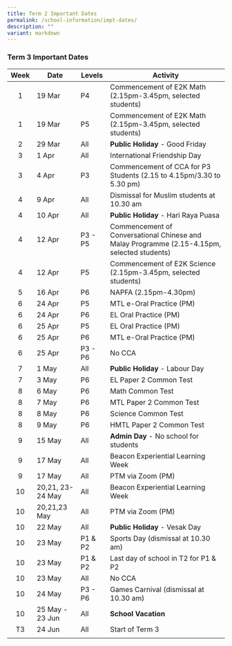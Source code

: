 ```yaml
---
title: Term 2 Important Dates
permalink: /school-information/impt-dates/
description: ""
variant: markdown
---
```

### Term 3 Important Dates

| Week | Date | Levels | Activity |
|:---:| -------- | --- | --- |
| 1 | 19 Mar | P4 | Commencement of E2K Math (2.15pm-3.45pm, selected students) |
| 1 | 19 Mar | P5 | Commencement of E2K Math (2.15pm-3.45pm, selected students) |
| 2 | 29 Mar | All | **Public Holiday** - Good Friday |
| 3 | 1 Apr | All | International Friendship Day |
| 3 | 4 Apr | P3 | Commencement of CCA for P3 Students (2.15 to 4.15pm/3.30 to 5.30 pm) |
| 4 | 9 Apr | All | Dismissal for Muslim students at 10.30 am |
| 4 | 10 Apr | All | **Public Holiday** - Hari Raya Puasa |
| 4 | 12 Apr | P3 - P5 | Commencement of Conversational Chinese and Malay Programme (2.15-4.15pm, selected students) |
| 4 | 12 Apr | P5 | Commencement of E2K Science (2.15pm-3.45pm, selected students) |
| 5 | 16 Apr | P6 | NAPFA (2.15pm-4.30pm) |
| 6 | 24 Apr | P5 | MTL e-Oral Practice (PM) |
| 6 | 24 Apr | P6 | EL Oral Practice (PM) |
| 6 | 25 Apr | P5 | EL Oral Practice (PM) |
| 6 | 25 Apr | P6 | MTL e-Oral Practice (PM) |
| 6 | 25 Apr | P3 - P6 | No CCA |
| 7 | 1 May | All | **Public Holiday** - Labour Day |
| 7  |3 May | P6 | EL Paper 2 Common Test |
| 8 | 6 May | P6 | Math Common Test |
| 8 | 7 May | P6 | MTL Paper 2 Common Test |
| 8 | 8 May | P6 | Science Common Test |
| 8 | 9 May | P6 | HMTL Paper 2 Common Test |
| 9 | 15 May | All | **Admin Day** - No school for students |
| 9 | 17 May | All | Beacon Experiential Learning Week |
| 9 | 17 May | All | PTM via Zoom (PM) |
| 10 | 20,21, 23-24 May | All | Beacon Experiential Learning Week |
| 10 | 20,21,23 May | All | PTM via Zoom (PM) |
| 10 | 22 May | All | **Public Holiday** - Vesak Day |
| 10 | 23 May | P1 & P2 | Sports Day (dismissal at 10.30 am) |
| 10 | 23 May | P1 & P2 | Last day of school in T2 for P1 & P2 |
| 10 | 23 May | All | No CCA |
| 10 | 24 May | P3 - P6 | Games Carnival (dismissal at 10.30 am) |
| 10 | 25 May - 23 Jun | All | **School Vacation** |
| T3 | 24 Jun | All | Start of Term 3 |
|  |  |  |  |